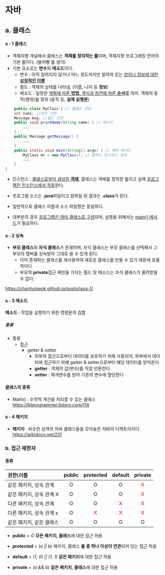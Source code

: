 # 자바

## a. 클래스

#### a - 1 클래스

- 객체지향 개념에서 클래스는 **객체를 정의하는 틀**이며, 객체지향 프로그래밍 언어의 기본 틀이다. (붕어빵 틀 생각)
- 기본 요소로는 **변수**와 **메소드**이다.
  - 변수 : 아직 알려지지 않거나 어느 정도까지만 알려져 있는 <u>양이나 정보에 대한 **상징적인 이름**</u>
  - 필드 : 객체의 상태를 나타냄, (이름, 나이 등 **정보**) 
  - 메소드 : 일정한 <u>계획에 따른 **방법**, 격식과 정연에 따른 **순서**</u>를 의미. 객체의 동작(행위)를 정의 (동작 등, **실제 실행문**)

```java
	public class MyClass { // 클래스 선언
    int num1; //변수 선언
    Message msg; //필드 선언
    public void printName(String name) { // 메서드
        ...
    }
    public Message getMessage() {
        ...
    }
    public static void main(String[] args) { // 메인 메서드
        MyClass mc = new MyClass(); // 클래스 인스턴스 생성
        ...
    }
}
```

- 인스턴스 : <u>클래스로부터 생성된 **객체**</u>, 클래스는 객체를 정의한 틀이고 실제 <u>프로그램은 인스턴스에서 작동</u>한다.

- 프로그램 소스는 **.java**파일이고 컴파일 된 결과는 **.class**가 된다.
- 일반적으로 클래스 이름과 소스 파일명은 동일하다.
- 대부분의 경우 <u>프로그램은 여러 클래스로 구성</u>되며,  실행을 위해서는 <u>main() 메서드</u>가 필요하다.

#### a - 2 상속

- **부모 클래스**와 **자식 클래스**가 존재하며, 자식 클래스는 부모 클래스를 선택해서 그 부모의 멤버를 상속받아 그대로 쓸 수 있게 된다.
  - 이미 존재하는 클래스를 재사용하여 새로운 클래스를 만들 수 있기 때문에 효율적이다
  - 부모의 **private**접근 제한을 가지는 필드 및 메소드는 자식 클래스가 물려받을 수 없다.

https://chanhuiseok.github.io/posts/java-1/

#### a - 3 메소드

**메소드** : 작업을 실행하기 위한 명령문의 집합

##### 종류

  - 종류	
    - 접근
      - getter & setter
        - 외부의 접근으로부터 데이터를 보호하기 위해 사용되어, 외부에서 데이터에 접근하기 위해 getter & setter으로부터 해당 데이터를 받아온다
        - **getter** : 객체의 값(변수)를 직접 반환한다
        - **setter** : 매개변수를 받아 기존의 변수에 할당한다

#### 클래스의 종류

- Math() : 수학적 계산을 처리할 수 있는 클래스
  https://lktprogrammer.tistory.com/114

#### a - 4 패키지

- **패키지** : 비슷한 성격의 자바 클래스들을 모아놓은 자바의 디렉토리이다
  https://wikidocs.net/231



### b.  접근 제한자

#### 종류

| 권한\이름                | public |            protected             |             default              |             private              |
| :----------------------- | :----: | :------------------------------: | :------------------------------: | :------------------------------: |
| 같은 패키지, 상속 관계   |   O    |                O                 |                O                 | <span style="color:red">X</span> |
| 같은 패키지, 상속 관계 X |   O    |                O                 |                O                 | <span style="color:red">X</span> |
| 다른 패키지, 상속 관계   |   O    |                O                 | <span style="color:red">X</span> | <span style="color:red">X</span> |
| 다른 패키지, 상속 관계 x |   O    | <span style="color:red">X</span> | <span style="color:red">X</span> | <span style="color:red">X</span> |
| 같은 패키지, 같은 클래스 |   O    |                O                 |                O                 |                O                 |

- **public** *= O*
  **모든 패키지, 클래스**에 대한 접근 허용

- **protected** *= (a || b)*
  패키지, 클래스 **둘 중 하나 이상이 연관**되어 있는 접근 허용

- **default** *= (1, 0) || (1, 1)*
  **같은 패키지**에 대한 접근 허용

- **private** *= (a && b)*
  **같은 패키지, 클래스**에 대한 접근 허용
